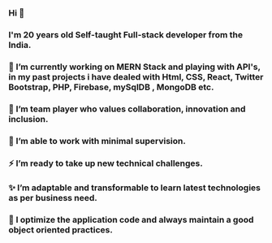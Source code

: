 ### Hi 🙋‍  
### I'm 20 years old Self-taught Full-stack developer from the India.
### 🔭 I’m currently working on MERN Stack and playing with API's, in my past projects i have dealed with Html, CSS, React, Twitter Bootstrap, PHP, Firebase, mySqlDB , MongoDB etc. 

### 🏃 I’m team player who values collaboration, innovation and inclusion.
### 🤔 I’m able to work with minimal supervision.
### ⚡️ I’m ready to take up new technical challenges.
### ✨ I’m adaptable and transformable to learn latest technologies as per business need.
### 📱  I optimize the application code and always maintain a good object oriented practices.


<!--
**beingabhi007/beingabhi007** is a ✨ _special_ ✨ repository because its `README.md` (this file) appears on your GitHub profile.

Here are some ideas to get you started:

- 🔭 I’m currently working on ...
- 🌱 I’m currently learning ...
- 👯 I’m looking to collaborate on ...
- 🤔 I’m looking for help with ...
- 💬 Ask me about ...
- 📫 How to reach me: ...
- 😄 Pronouns: ...
- ⚡ Fun fact: ...
-->
